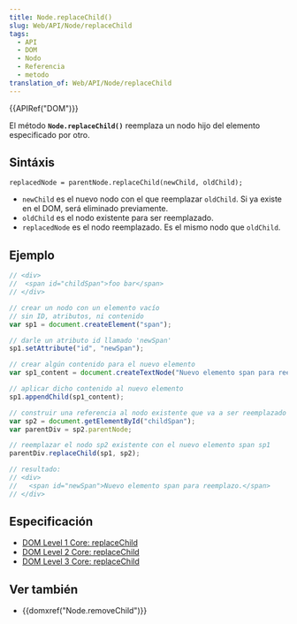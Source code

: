 ```yaml
---
title: Node.replaceChild()
slug: Web/API/Node/replaceChild
tags:
  - API
  - DOM
  - Nodo
  - Referencia
  - metodo
translation_of: Web/API/Node/replaceChild
---
```

{{APIRef("DOM")}}

El método **`Node.replaceChild()`** reemplaza un nodo hijo del elemento especificado por otro.

## Sintáxis

```
replacedNode = parentNode.replaceChild(newChild, oldChild);
```

- `newChild` es el nuevo nodo con el que reemplazar `oldChild`. Si ya existe en el DOM, será eliminado previamente.
- `oldChild` es el nodo existente para ser reemplazado.
- `replacedNode` es el nodo reemplazado. Es el mismo nodo que `oldChild`.

## Ejemplo

```js
// <div>
//  <span id="childSpan">foo bar</span>
// </div>

// crear un nodo con un elemento vacío
// sin ID, atributos, ni contenido
var sp1 = document.createElement("span");

// darle un atributo id llamado 'newSpan'
sp1.setAttribute("id", "newSpan");

// crear algún contenido para el nuevo elemento
var sp1_content = document.createTextNode("Nuevo elemento span para reemplazo.");

// aplicar dicho contenido al nuevo elemento
sp1.appendChild(sp1_content);

// construir una referencia al nodo existente que va a ser reemplazado
var sp2 = document.getElementById("childSpan");
var parentDiv = sp2.parentNode;

// reemplazar el nodo sp2 existente con el nuevo elemento span sp1
parentDiv.replaceChild(sp1, sp2);

// resultado:
// <div>
//   <span id="newSpan">Nuevo elemento span para reemplazo.</span>
// </div>
```

## Especificación

- [DOM Level 1 Core: replaceChild](http://www.w3.org/TR/REC-DOM-Level-1/level-one-core.html#method-replaceChild)
- [DOM Level 2 Core: replaceChild](http://www.w3.org/TR/DOM-Level-2-Core/core.html#ID-785887307)
- [DOM Level 3 Core: replaceChild](http://www.w3.org/TR/DOM-Level-3-Core/core.html#ID-785887307)

## Ver también

- {{domxref("Node.removeChild")}}
